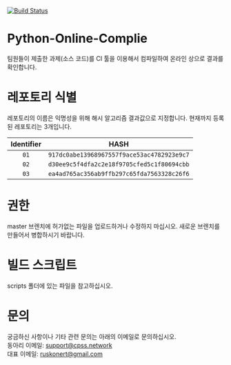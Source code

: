 [![Build Status](https://travis-ci.org/CPSSOpenSource/Python-Report-Complie.svg?branch=master)](https://travis-ci.org/CPSSOpenSource/Python-Report-Complie)
# Python-Online-Complie
팀원들이 제출한 과제(소스 코드)를 CI 툴을 이용해서 컴파일하여 온라인 상으로 결과를 확인합니다.

# 레포토리 식별
레포토리의 이름은 익명성을 위해 해시 알고리즘 결과값으로 지정합니다. 현재까지 등록된 레포토리는 3개입니다.

| Identifier | HASH |
|:---:|:---:|
| ```01``` | ```917dc0abe13968967557f9ace53ac4782923e9c7``` |
| ```02``` | ```d30ee9c5f4dfa2c2e18f9705cfed5c1f80694cbb``` |
| ```03``` | ```ea4ad765ac356ab9ffb297c65fda7563328c26f6``` |

# 권한
master 브렌치에 허가없는 파일을 업로드하거나 수정하지 마십시오. 새로운 브렌치를 만들어서 병합하시기 바랍니다.

# 빌드 스크립트
scripts 폴더에 있는 파일을 참고하십시오.

# 문의
궁금하신 사항이나 기타 관련 문의는 아래의 이메일로 문의하십시오.<br/>
동아리 이메일: support@cpss.network <br/>
대표 이메일: ruskonert@gmail.com
